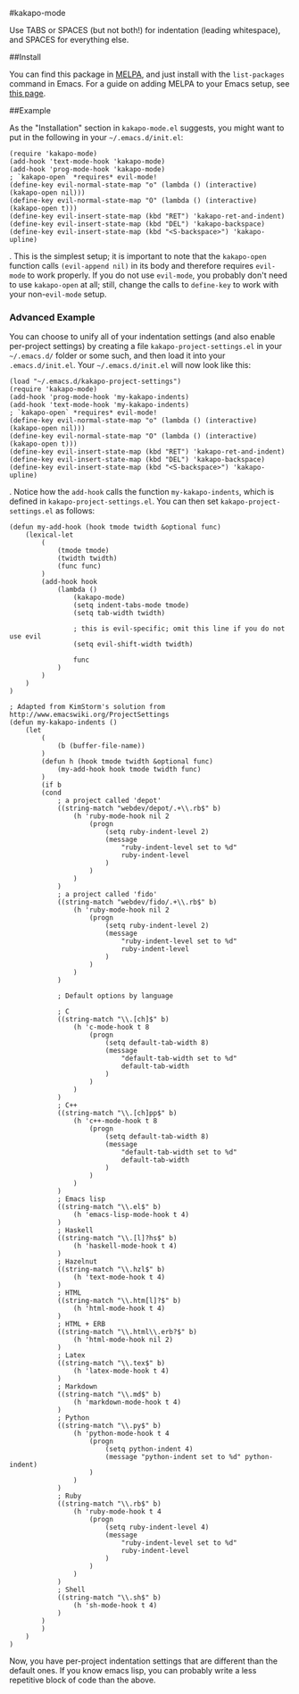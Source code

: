 #kakapo-mode

Use TABS or SPACES (but not both!) for indentation (leading whitespace), and SPACES for everything else.

##Install

You can find this package in [MELPA](http://melpa.org/#/kakapo-mode), and just install with the `list-packages` command in Emacs.
For a guide on adding MELPA to your Emacs setup, see [this page](http://ergoemacs.org/emacs/emacs_package_system.html).

##Example

As the "Installation" section in `kakapo-mode.el` suggests, you might want to put in the following in your `~/.emacs.d/init.el`:

    (require 'kakapo-mode)
	(add-hook 'text-mode-hook 'kakapo-mode)
	(add-hook 'prog-mode-hook 'kakapo-mode)
	; `kakapo-open` *requires* evil-mode!
	(define-key evil-normal-state-map "o" (lambda () (interactive) (kakapo-open nil)))
	(define-key evil-normal-state-map "O" (lambda () (interactive) (kakapo-open t)))
	(define-key evil-insert-state-map (kbd "RET") 'kakapo-ret-and-indent)
	(define-key evil-insert-state-map (kbd "DEL") 'kakapo-backspace)
	(define-key evil-insert-state-map (kbd "<S-backspace>") 'kakapo-upline)

. This is the simplest setup; it is important to note that the `kakapo-open` function calls `(evil-append nil)` in its body and therefore requires `evil-mode` to work properly.
If you do not use `evil-mode`, you probably don't need to use `kakapo-open` at all; still, change the calls to `define-key` to work with your non-`evil-mode` setup.

### Advanced Example

You can choose to unify all of your indentation settings (and also enable per-project settings) by creating a file `kakapo-project-settings.el` in your `~/.emacs.d/` folder or some such, and then load it into your `.emacs.d/init.el`.
Your `~/.emacs.d/init.el` will now look like this:

	(load "~/.emacs.d/kakapo-project-settings")
	(require 'kakapo-mode)
	(add-hook 'prog-mode-hook 'my-kakapo-indents)
	(add-hook 'text-mode-hook 'my-kakapo-indents)
	; `kakapo-open` *requires* evil-mode!
	(define-key evil-normal-state-map "o" (lambda () (interactive) (kakapo-open nil)))
	(define-key evil-normal-state-map "O" (lambda () (interactive) (kakapo-open t)))
	(define-key evil-insert-state-map (kbd "RET") 'kakapo-ret-and-indent)
	(define-key evil-insert-state-map (kbd "DEL") 'kakapo-backspace)
	(define-key evil-insert-state-map (kbd "<S-backspace>") 'kakapo-upline)

. Notice how the `add-hook` calls the function `my-kakapo-indents`, which is defined in `kakapo-project-settings.el`.
You can then set `kakapo-project-settings.el` as follows:

	(defun my-add-hook (hook tmode twidth &optional func)
		(lexical-let
			(
				(tmode tmode)
				(twidth twidth)
				(func func)
			)
			(add-hook hook
				(lambda ()
					(kakapo-mode)
					(setq indent-tabs-mode tmode)
					(setq tab-width twidth)

					; this is evil-specific; omit this line if you do not use evil
					(setq evil-shift-width twidth)

					func
				)
			)
		)
	)

	; Adapted from KimStorm's solution from http://www.emacswiki.org/ProjectSettings
	(defun my-kakapo-indents ()
		(let
			(
				(b (buffer-file-name))
			)
			(defun h (hook tmode twidth &optional func)
				(my-add-hook hook tmode twidth func)
			)
			(if b
			(cond
				; a project called 'depot'
				((string-match "webdev/depot/.+\\.rb$" b)
					(h 'ruby-mode-hook nil 2
						(progn
							(setq ruby-indent-level 2)
							(message
								"ruby-indent-level set to %d"
								ruby-indent-level
							)
						)
					)
				)
				; a project called 'fido'
				((string-match "webdev/fido/.+\\.rb$" b)
					(h 'ruby-mode-hook nil 2
						(progn
							(setq ruby-indent-level 2)
							(message
								"ruby-indent-level set to %d"
								ruby-indent-level
							)
						)
					)
				)

				; Default options by language

				; C
				((string-match "\\.[ch]$" b)
					(h 'c-mode-hook t 8
						(progn
							(setq default-tab-width 8)
							(message
								"default-tab-width set to %d"
								default-tab-width
							)
						)
					)
				)
				; C++
				((string-match "\\.[ch]pp$" b)
					(h 'c++-mode-hook t 8
						(progn
							(setq default-tab-width 8)
							(message
								"default-tab-width set to %d"
								default-tab-width
							)
						)
					)
				)
				; Emacs lisp
				((string-match "\\.el$" b)
					(h 'emacs-lisp-mode-hook t 4)
				)
				; Haskell
				((string-match "\\.[l]?hs$" b)
					(h 'haskell-mode-hook t 4)
				)
				; Hazelnut
				((string-match "\\.hzl$" b)
					(h 'text-mode-hook t 4)
				)
				; HTML
				((string-match "\\.htm[l]?$" b)
					(h 'html-mode-hook t 4)
				)
				; HTML + ERB
				((string-match "\\.html\\.erb?$" b)
					(h 'html-mode-hook nil 2)
				)
				; Latex
				((string-match "\\.tex$" b)
					(h 'latex-mode-hook t 4)
				)
				; Markdown
				((string-match "\\.md$" b)
					(h 'markdown-mode-hook t 4)
				)
				; Python
				((string-match "\\.py$" b)
					(h 'python-mode-hook t 4
						(progn
							(setq python-indent 4)
							(message "python-indent set to %d" python-indent)
						)
					)
				)
				; Ruby
				((string-match "\\.rb$" b)
					(h 'ruby-mode-hook t 4
						(progn
							(setq ruby-indent-level 4)
							(message
								"ruby-indent-level set to %d"
								ruby-indent-level
							)
						)
					)
				)
				; Shell
				((string-match "\\.sh$" b)
					(h 'sh-mode-hook t 4)
				)
			)
			)
		)
	)

Now, you have per-project indentation settings that are different than the default ones.
If you know emacs lisp, you can probably write a less repetitive block of code than the above.
